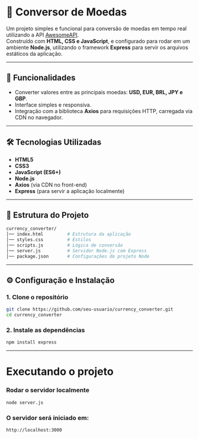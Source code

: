 # 💱 Conversor de Moedas

Um projeto simples e funcional para conversão de moedas em tempo real utilizando a API [AwesomeAPI](https://docs.awesomeapi.com.br/).  
Construído com **HTML, CSS e JavaScript**, e configurado para rodar em um ambiente **Node.js**, utilizando o framework **Express** para servir os arquivos estáticos da aplicação.

---

## 🚀 Funcionalidades
- Converter valores entre as principais moedas: **USD, EUR, BRL, JPY e GBP**.
- Interface simples e responsiva.
- Integração com a biblioteca **Axios** para requisições HTTP, carregada via CDN no navegador.

---

## 🛠️ Tecnologias Utilizadas
- **HTML5**
- **CSS3**
- **JavaScript (ES6+)**
- **Node.js**
- **Axios** (via CDN no front-end)
- **Express** (para servir a aplicação localmente)

---

## 📂 Estrutura do Projeto
```bash
currency_converter/
│── index.html         # Estrutura da aplicação
│── styles.css         # Estilos
│── scripts.js         # Lógica de conversão
│── server.js          # Servidor Node.js com Express
│── package.json       # Configurações do projeto Node
```

---

## ⚙️ Configuração e Instalação

### 1. Clone o repositório
```bash
git clone https://github.com/seu-usuario/currency_converter.git
cd currency_converter
```

### 2. Instale as dependências
```bash
npm install express
```

---

# Executando o projeto

### Rodar o servidor localmente
```bash
node server.js
```

### O servidor será iniciado em:
```bash
http://localhost:3000
```